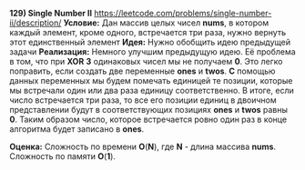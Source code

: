 **129) Single Number II**
https://leetcode.com/problems/single-number-ii/description/
**Условие:**
Дан массив целых чисел **nums**, в котором каждый элемент, кроме одного, встречается три раза, нужно вернуть этот единственный элемент
**Идея:**
Нужно обобщить идею предыдущей задачи
**Реализация:**
    Немного улучшим предыдущую идею. Её проблема в том, что при **XOR** **3** одинаковых чисел мы не получаем **0**. Это легко поправить, если создать две переменные **ones** и **twos**. **C** помощью данных переменных мы будем помечать единицей те позиции, которые мы встречали один или два раза единицу соответственно. В итоге, если число встречается три раза, то все его позиции единиц в двоичном представлении будут в соответствующих позициях **ones** и **twos** равны **0**. Таким образом число, которое встречается ровно один раз в конце алгоритма будет записано в **ones**.

**Оценка:**
    Сложность по времени **O**(**N**), где **N** - длина массива **nums**.
    Сложность по памяти **O**(**1**).
